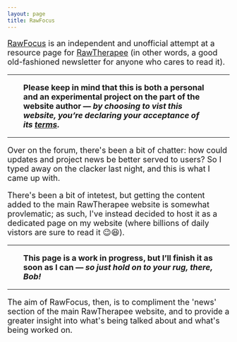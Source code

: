 ```yaml
---
layout: page
title: RawFocus
---
```


<font size="4">

<a href="https://martbetz.github.io/WIP/rawfocus.html">RawFocus</a> is an independent and unofficial attempt at a resource page for <a href="https://rawtherapee.com">RawTherapee</a> (in other words, a good old-fashioned newsletter for anyone who cares to read it). 

<p><hr><span style="display:block; margin-left:2em; margin-right:2em">
<b>Please keep in mind that this is both a personal and an experimental project on the part of the website author — <i>by choosing to vist this website, you’re declaring your acceptance of its <a href="https://martbetz.github.io/terms-and-conditions.html#terms">terms</a>.</i></b>
</span><hr></p>

<p>
Over on the forum, there's been a bit of chatter: how could updates and project news be better served to users? So I typed away on the clacker last night, and this is what I came up with.
</p>

<p>
There's been a bit of intetest, but getting the content added to the main RawTherapee website is somewhat provlematic; as such, I've instead decided to host it as a dedicated page on my website (where billions of daily vistors are sure to read it 😉😆).
</p>

<hr><p><span style="display:block; margin-left:2em; margin-right:2em">
<b>This page is a work in progress, but I’ll finish it  as soon as I can — <i>so just hold on to your rug, there, Bob!</i></b>
</span><hr></p>

The aim of RawFocus, then, is to compliment the 'news' section of the main RawTherapee website, and to provide a greater insight into what's being talked about and what's being worked on. 

</font>


<!--

### RawTherapee? What's that? ###

[RawTherapee](https://rawtherapee.com) is a powerful image-processing tool that's free and open source.

-->
